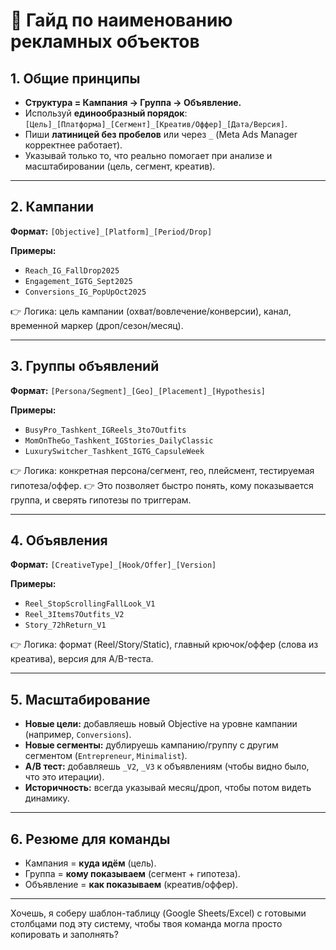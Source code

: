 
# 📌 Гайд по наименованию рекламных объектов

## 1. Общие принципы

* **Структура = Кампания → Группа → Объявление.**
* Используй **единообразный порядок**: `[Цель]_[Платформа]_[Сегмент]_[Креатив/Оффер]_[Дата/Версия]`.
* Пиши **латиницей без пробелов** или через `_` (Meta Ads Manager корректнее работает).
* Указывай только то, что реально помогает при анализе и масштабировании (цель, сегмент, креатив).

---

## 2. Кампании

**Формат:**
`[Objective]_[Platform]_[Period/Drop]`

**Примеры:**

* `Reach_IG_FallDrop2025`
* `Engagement_IGTG_Sept2025`
* `Conversions_IG_PopUpOct2025`

👉 Логика: цель кампании (охват/вовлечение/конверсии), канал, временной маркер (дроп/сезон/месяц).

---

## 3. Группы объявлений

**Формат:**
`[Persona/Segment]_[Geo]_[Placement]_[Hypothesis]`

**Примеры:**

* `BusyPro_Tashkent_IGReels_3to7Outfits`
* `MomOnTheGo_Tashkent_IGStories_DailyClassic`
* `LuxurySwitcher_Tashkent_IGTG_CapsuleWeek`

👉 Логика: конкретная персона/сегмент, гео, плейсмент, тестируемая гипотеза/оффер.
👉 Это позволяет быстро понять, кому показывается группа, и сверять гипотезы по триггерам.

---

## 4. Объявления

**Формат:**
`[CreativeType]_[Hook/Offer]_[Version]`

**Примеры:**

* `Reel_StopScrollingFallLook_V1`
* `Reel_3Items7Outfits_V2`
* `Story_72hReturn_V1`

👉 Логика: формат (Reel/Story/Static), главный крючок/оффер (слова из креатива), версия для A/B-теста.

---

## 5. Масштабирование

* **Новые цели:** добавляешь новый Objective на уровне кампании (например, `Conversions`).
* **Новые сегменты:** дублируешь кампанию/группу с другим сегментом (`Entrepreneur`, `Minimalist`).
* **A/B тест:** добавляешь `_V2`, `_V3` к объявлениям (чтобы видно было, что это итерации).
* **Историчность:** всегда указывай месяц/дроп, чтобы потом видеть динамику.

---

## 6. Резюме для команды

* Кампания = **куда идём** (цель).
* Группа = **кому показываем** (сегмент + гипотеза).
* Объявление = **как показываем** (креатив/оффер).

---

Хочешь, я соберу шаблон-таблицу (Google Sheets/Excel) с готовыми столбцами под эту систему, чтобы твоя команда могла просто копировать и заполнять?
